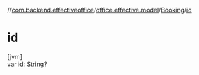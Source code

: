 //[com.backend.effectiveoffice](../../../index.md)/[office.effective.model](../index.md)/[Booking](index.md)/[id](id.md)

# id

[jvm]\
var [id](id.md): [String](https://kotlinlang.org/api/latest/jvm/stdlib/kotlin/-string/index.html)?
